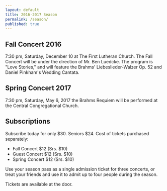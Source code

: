 ```yaml
---
layout: default
title: 2016-2017 Season
permalink: /season/
published: true
---
```









## **Fall Concert 2016**
7:30 pm, Saturday, December 10
at The First Lutheran Church.
The Fall Concert will be under the direction of Mr. Ben Luedcke.
The program is "Love Stories," and will feature the Brahms' Liebeslieder-Walzer Op. 52 and Daniel Pinkham's Wedding Cantata.



## Spring Concert 2017
7:30 pm, Saturday, May 6, 2017 the Brahms Requiem will be performed at the Central Congregational Church.

 

## Subscriptions
Subscribe today for only $30. Seniors $24.
Cost of tickets purchased separately:

* Fall Concert $12 (Srs. $10)
* Guest Concert $12 (Srs. $10)
* Spring Concert $12 (Srs. $10)

Use your season pass as a single admission ticket for three concerts, or treat your friends and use it to admit up to four people during the season.

Tickets are available at the door.

